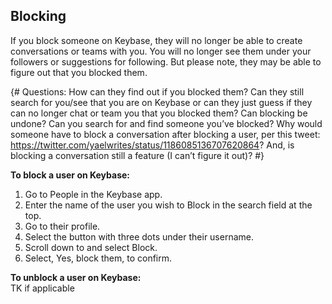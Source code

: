 ## Blocking
If you block someone on Keybase, they will no longer be able to create conversations or teams with you. You will no longer see them under your followers or suggestions for following. But please note, they may be able to figure out that you blocked them. 

{# Questions: How can they find out if you blocked them? Can they still search for you/see that you are on Keybase or can they just guess if they can no longer chat or team you that you blocked them? Can blocking be undone? Can you search for and find someone you’ve blocked? Why would someone have to block a conversation after blocking a user, per this tweet: https://twitter.com/yaelwrites/status/1186085136707620864? And, is blocking a conversation still a feature (I can’t figure it out)? #}

**To block a user on Keybase:**  
1. Go to People in the Keybase app.
2. Enter the name of the user you wish to Block in the search field at the top.
3. Go to their profile. 
4. Select the button with three dots under their username.
5. Scroll down to and select Block.
6. Select, Yes, block them, to confirm.

**To unblock a user on Keybase:**  
TK if applicable
